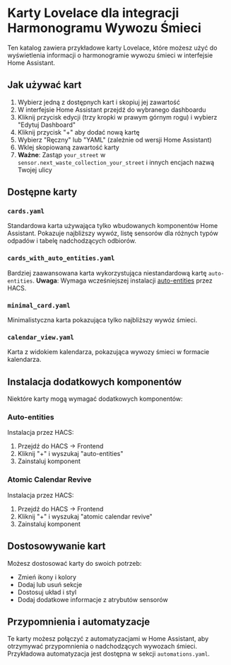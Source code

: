 # Karty Lovelace dla integracji Harmonogramu Wywozu Śmieci

Ten katalog zawiera przykładowe karty Lovelace, które możesz użyć do wyświetlenia informacji o harmonogramie wywozu śmieci w interfejsie Home Assistant.

## Jak używać kart

1. Wybierz jedną z dostępnych kart i skopiuj jej zawartość
2. W interfejsie Home Assistant przejdź do wybranego dashboardu
3. Kliknij przycisk edycji (trzy kropki w prawym górnym rogu) i wybierz "Edytuj Dashboard"
4. Kliknij przycisk "+" aby dodać nową kartę
5. Wybierz "Ręczny" lub "YAML" (zależnie od wersji Home Assistant)
6. Wklej skopiowaną zawartość karty
7. **Ważne**: Zastąp `your_street` w `sensor.next_waste_collection_your_street` i innych encjach nazwą Twojej ulicy

## Dostępne karty

### `cards.yaml`

Standardowa karta używająca tylko wbudowanych komponentów Home Assistant. Pokazuje najbliższy wywóz, listę sensorów dla różnych typów odpadów i tabelę nadchodzących odbiorów.

### `cards_with_auto_entities.yaml`

Bardziej zaawansowana karta wykorzystująca niestandardową kartę `auto-entities`. **Uwaga**: Wymaga wcześniejszej instalacji [auto-entities](https://github.com/thomasloven/lovelace-auto-entities) przez HACS.

### `minimal_card.yaml`

Minimalistyczna karta pokazująca tylko najbliższy wywóz śmieci.

### `calendar_view.yaml`

Karta z widokiem kalendarza, pokazująca wywozy śmieci w formacie kalendarza.

## Instalacja dodatkowych komponentów

Niektóre karty mogą wymagać dodatkowych komponentów:

### Auto-entities

Instalacja przez HACS:

1. Przejdź do HACS -> Frontend
2. Kliknij "+" i wyszukaj "auto-entities"
3. Zainstaluj komponent

### Atomic Calendar Revive

Instalacja przez HACS:

1. Przejdź do HACS -> Frontend
2. Kliknij "+" i wyszukaj "atomic calendar revive"
3. Zainstaluj komponent

## Dostosowywanie kart

Możesz dostosować karty do swoich potrzeb:

- Zmień ikony i kolory
- Dodaj lub usuń sekcje
- Dostosuj układ i styl
- Dodaj dodatkowe informacje z atrybutów sensorów

## Przypomnienia i automatyzacje

Te karty możesz połączyć z automatyzacjami w Home Assistant, aby otrzymywać przypomnienia o nadchodzących wywozach śmieci. Przykładowa automatyzacja jest dostępna w sekcji `automations.yaml`.
